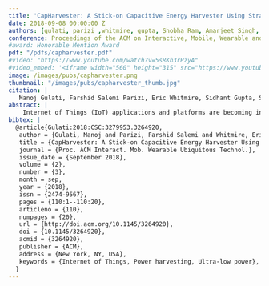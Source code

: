 ```yaml
---
title: 'CapHarvester: A Stick-on Capacitive Energy Harvester Using Stray Electric Field from AC Power Lines'
date: 2018-09-08 00:00:00 Z
authors: [gulati, parizi ,whitmire, gupta, Shobha Ram, Amarjeet Singh, patel]
conference: Proceedings of the ACM on Interactive, Mobile, Wearable and Ubiquitous Technologies (IMWUT), 2018
#award: Honorable Mention Award
pdf: "/pdfs/capharvester.pdf"
#video: "https://www.youtube.com/watch?v=5sRKh3rPzyA"
#video_embed: '<iframe width="560" height="315" src="https://www.youtube.com/embed/5sRKh3rPzyA" frameborder="0" allowfullscreen></iframe>'
image: /images/pubs/capharvester.png
thumbnail: "/images/pubs/capharvester_thumb.jpg"
citation: |
   Manoj Gulati, Farshid Salemi Parizi, Eric Whitmire, Sidhant Gupta, Shobha Sundar Ram, Amarjeet Singh, and Shwetak N. Patel. 2018. CapHarvester: A Stick-on Capacitive Energy Harvester Using Stray Electric Field from AC Power Lines. Proc. ACM Interact. Mob. Wearable Ubiquitous Technol. 2, 3, Article 110 (September 2018), 20 pages. DOI: https://doi.org/10.1145/3264920
abstract: |
    Internet of Things (IoT) applications and platforms are becoming increasingly prevalent. Alongside this growth of smart devices comes added costs for deployment, maintenance, and the need to manage power consumption so as to reduce recurrent costs of replacing batteries. To alleviate recurrent battery replacement and maintenance, we propose a novel battery-free, stick-on capacitive energy harvester that harvests the stray electric field generated around AC power lines (110 V/230 V)without an ohmic connection to earth ground reference, thereby obviating the need for cumbersome scraping of paint on concrete walls or digging a earth ground plate. Furthermore, our harvester does not require any appliance or load to be operating on the power line and can continuously harvest power after deployment. In effect, end-users are expected to simply stick the proposed harvester onto any existing power-line cord in order to power a sensing platform. Our controlled lab measurements and real-world deployments demonstrate that our device can harvest 270.6 µJ of energy from a 14 cm long interface in 12 min. We also demonstrate several applications, such as distributed temperature monitoring, appliance state monitoring, and environmental parameter logging for indoor farming.
bibtex: |
  @article{Gulati:2018:CSC:3279953.3264920,
   author = {Gulati, Manoj and Parizi, Farshid Salemi and Whitmire, Eric and Gupta, Sidhant and Ram, Shobha Sundar and Singh, Amarjeet and Patel, Shwetak N.},
   title = {CapHarvester: A Stick-on Capacitive Energy Harvester Using Stray Electric Field from AC Power Lines},
   journal = {Proc. ACM Interact. Mob. Wearable Ubiquitous Technol.},
   issue_date = {September 2018},
   volume = {2},
   number = {3},
   month = sep,
   year = {2018},
   issn = {2474-9567},
   pages = {110:1--110:20},
   articleno = {110},
   numpages = {20},
   url = {http://doi.acm.org/10.1145/3264920},
   doi = {10.1145/3264920},
   acmid = {3264920},
   publisher = {ACM},
   address = {New York, NY, USA},
   keywords = {Internet of Things, Power harvesting, Ultra-low power},
  } 
---
```

